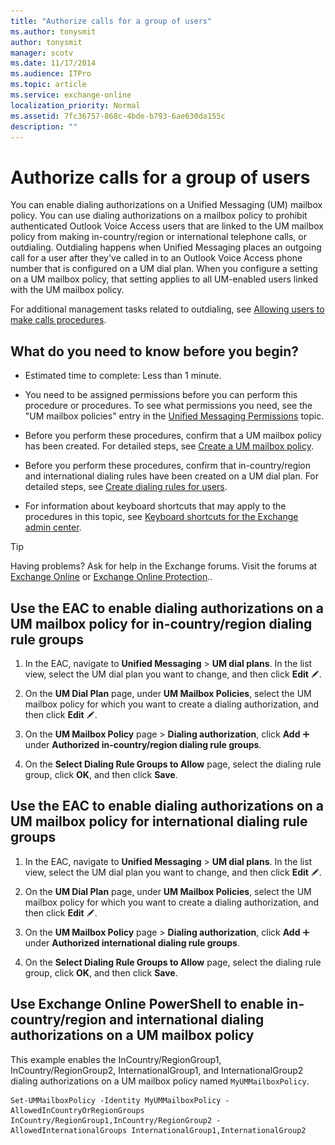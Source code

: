 ```yaml
---
title: "Authorize calls for a group of users"
ms.author: tonysmit
author: tonysmit
manager: scotv
ms.date: 11/17/2014
ms.audience: ITPro
ms.topic: article
ms.service: exchange-online
localization_priority: Normal
ms.assetid: 7fc36757-868c-4bde-b793-6ae630da155c
description: ""
---
```


# Authorize calls for a group of users

You can enable dialing authorizations on a Unified Messaging (UM) mailbox policy. You can use dialing authorizations on a mailbox policy to prohibit authenticated Outlook Voice Access users that are linked to the UM mailbox policy from making in-country/region or international telephone calls, or outdialing. Outdialing happens when Unified Messaging places an outgoing call for a user after they've called in to an Outlook Voice Access phone number that is configured on a UM dial plan. When you configure a setting on a UM mailbox policy, that setting applies to all UM-enabled users linked with the UM mailbox policy.
  
For additional management tasks related to outdialing, see [Allowing users to make calls procedures](allow-users-to-make-calls-procedures.md).
  
## What do you need to know before you begin?

- Estimated time to complete: Less than 1 minute.
    
- You need to be assigned permissions before you can perform this procedure or procedures. To see what permissions you need, see the "UM mailbox policies" entry in the [Unified Messaging Permissions](https://technet.microsoft.com/library/d326c3bc-8f33-434a-bf02-a83cc26a5498.aspx) topic. 
    
- Before you perform these procedures, confirm that a UM mailbox policy has been created. For detailed steps, see [Create a UM mailbox policy](../../voice-mail-unified-messaging/set-up-voice-mail/create-um-mailbox-policy.md).
    
- Before you perform these procedures, confirm that in-country/region and international dialing rules have been created on a UM dial plan. For detailed steps, see [Create dialing rules for users](create-dialing-rules.md).
    
- For information about keyboard shortcuts that may apply to the procedures in this topic, see [Keyboard shortcuts for the Exchange admin center](../../accessibility/keyboard-shortcuts-in-admin-center.md).
    
> [!TIP]
> Having problems? Ask for help in the Exchange forums. Visit the forums at [Exchange Online](https://go.microsoft.com/fwlink/p/?linkId=267542) or [Exchange Online Protection](https://go.microsoft.com/fwlink/p/?linkId=285351).. 
  
## Use the EAC to enable dialing authorizations on a UM mailbox policy for in-country/region dialing rule groups

1. In the EAC, navigate to **Unified Messaging** \> **UM dial plans**. In the list view, select the UM dial plan you want to change, and then click **Edit** ![Edit icon](../../media/ITPro_EAC_EditIcon.gif).
    
2. On the **UM Dial Plan** page, under **UM Mailbox Policies**, select the UM mailbox policy for which you want to create a dialing authorization, and then click **Edit** ![Edit icon](../../media/ITPro_EAC_EditIcon.gif).
    
3. On the **UM Mailbox Policy** page \> **Dialing authorization**, click **Add** ![Add Icon](../../media/ITPro_EAC_AddIcon.gif) under **Authorized in-country/region dialing rule groups**.
    
4. On the **Select Dialing Rule Groups to Allow** page, select the dialing rule group, click **OK**, and then click **Save**.
    
## Use the EAC to enable dialing authorizations on a UM mailbox policy for international dialing rule groups

1. In the EAC, navigate to **Unified Messaging** \> **UM dial plans**. In the list view, select the UM dial plan you want to change, and then click **Edit** ![Edit icon](../../media/ITPro_EAC_EditIcon.gif).
    
2. On the **UM Dial Plan** page, under **UM Mailbox Policies**, select the UM mailbox policy for which you want to create a dialing authorization, and then click **Edit** ![Edit icon](../../media/ITPro_EAC_EditIcon.gif).
    
3. On the **UM Mailbox Policy** page \> **Dialing authorization**, click **Add** ![Add Icon](../../media/ITPro_EAC_AddIcon.gif) under **Authorized international dialing rule groups**.
    
4. On the **Select Dialing Rule Groups to Allow** page, select the dialing rule group, click **OK**, and then click **Save**.
    
## Use Exchange Online PowerShell to enable in-country/region and international dialing authorizations on a UM mailbox policy

This example enables the InCountry/RegionGroup1, InCountry/RegionGroup2, InternationalGroup1, and InternationalGroup2 dialing authorizations on a UM mailbox policy named `MyUMMailboxPolicy`.
  
```
Set-UMMailboxPolicy -Identity MyUMMailboxPolicy -AllowedInCountryOrRegionGroups InCountry/RegionGroup1,InCountry/RegionGroup2 -AllowedInternationalGroups InternationalGroup1,InternationalGroup2
```


